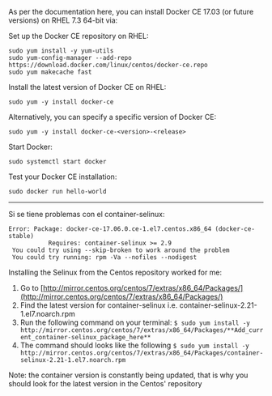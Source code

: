 
As per the documentation here, you can install Docker CE 17.03 (or future versions) on RHEL 7.3 64-bit via:

Set up the Docker CE repository on RHEL:
```
sudo yum install -y yum-utils
sudo yum-config-manager --add-repo https://download.docker.com/linux/centos/docker-ce.repo
sudo yum makecache fast
```
Install the latest version of Docker CE on RHEL:
```
sudo yum -y install docker-ce
```
Alternatively, you can specify a specific version of Docker CE:
```
sudo yum -y install docker-ce-<version>-<release>
```
Start Docker:
```
sudo systemctl start docker
```
Test your Docker CE installation:
```
sudo docker run hello-world
```
---------------------------

Si se tiene problemas con el container-selinux:

```
Error: Package: docker-ce-17.06.0.ce-1.el7.centos.x86_64 (docker-ce-stable)
           Requires: container-selinux >= 2.9
 You could try using --skip-broken to work around the problem
 You could try running: rpm -Va --nofiles --nodigest
```
Installing the Selinux from the Centos repository worked for me: 
1. Go to [http://mirror.centos.org/centos/7/extras/x86_64/Packages/](http://mirror.centos.org/centos/7/extras/x86_64/Packages/)
2. Find the latest version for container-selinux i.e. container-selinux-2.21-1.el7.noarch.rpm 
3. Run the following command on your terminal: 
`$ sudo yum install -y http://mirror.centos.org/centos/7/extras/x86_64/Packages/**Add_current_container-selinux_package_here**`
4. The command should looks like the following 
`$ sudo yum install -y http://mirror.centos.org/centos/7/extras/x86_64/Packages/container-selinux-2.21-1.el7.noarch.rpm`

Note: the container version is constantly being updated, that is why you should look for the latest version in the Centos' repository
